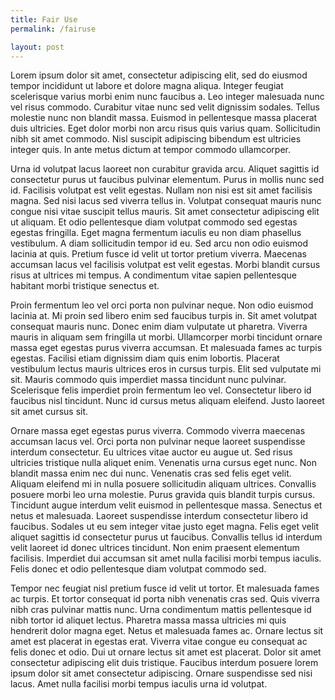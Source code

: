 ```yaml
---
title: Fair Use
permalink: /fairuse

layout: post
---
```

Lorem ipsum dolor sit amet, consectetur adipiscing elit, sed do eiusmod tempor incididunt ut labore et dolore magna aliqua. Integer feugiat scelerisque varius morbi enim nunc faucibus a. Leo integer malesuada nunc vel risus commodo. Curabitur vitae nunc sed velit dignissim sodales. Tellus molestie nunc non blandit massa. Euismod in pellentesque massa placerat duis ultricies. Eget dolor morbi non arcu risus quis varius quam. Sollicitudin nibh sit amet commodo. Nisl suscipit adipiscing bibendum est ultricies integer quis. In ante metus dictum at tempor commodo ullamcorper.

Urna id volutpat lacus laoreet non curabitur gravida arcu. Aliquet sagittis id consectetur purus ut faucibus pulvinar elementum. Purus in mollis nunc sed id. Facilisis volutpat est velit egestas. Nullam non nisi est sit amet facilisis magna. Sed nisi lacus sed viverra tellus in. Volutpat consequat mauris nunc congue nisi vitae suscipit tellus mauris. Sit amet consectetur adipiscing elit ut aliquam. Et odio pellentesque diam volutpat commodo sed egestas egestas fringilla. Eget magna fermentum iaculis eu non diam phasellus vestibulum. A diam sollicitudin tempor id eu. Sed arcu non odio euismod lacinia at quis. Pretium fusce id velit ut tortor pretium viverra. Maecenas accumsan lacus vel facilisis volutpat est velit egestas. Morbi blandit cursus risus at ultrices mi tempus. A condimentum vitae sapien pellentesque habitant morbi tristique senectus et.

Proin fermentum leo vel orci porta non pulvinar neque. Non odio euismod lacinia at. Mi proin sed libero enim sed faucibus turpis in. Sit amet volutpat consequat mauris nunc. Donec enim diam vulputate ut pharetra. Viverra mauris in aliquam sem fringilla ut morbi. Ullamcorper morbi tincidunt ornare massa eget egestas purus viverra accumsan. Et malesuada fames ac turpis egestas. Facilisi etiam dignissim diam quis enim lobortis. Placerat vestibulum lectus mauris ultrices eros in cursus turpis. Elit sed vulputate mi sit. Mauris commodo quis imperdiet massa tincidunt nunc pulvinar. Scelerisque felis imperdiet proin fermentum leo vel. Consectetur libero id faucibus nisl tincidunt. Nunc id cursus metus aliquam eleifend. Justo laoreet sit amet cursus sit.

Ornare massa eget egestas purus viverra. Commodo viverra maecenas accumsan lacus vel. Orci porta non pulvinar neque laoreet suspendisse interdum consectetur. Eu ultrices vitae auctor eu augue ut. Sed risus ultricies tristique nulla aliquet enim. Venenatis urna cursus eget nunc. Non blandit massa enim nec dui nunc. Venenatis cras sed felis eget velit. Aliquam eleifend mi in nulla posuere sollicitudin aliquam ultrices. Convallis posuere morbi leo urna molestie. Purus gravida quis blandit turpis cursus. Tincidunt augue interdum velit euismod in pellentesque massa. Senectus et netus et malesuada. Laoreet suspendisse interdum consectetur libero id faucibus. Sodales ut eu sem integer vitae justo eget magna. Felis eget velit aliquet sagittis id consectetur purus ut faucibus. Convallis tellus id interdum velit laoreet id donec ultrices tincidunt. Non enim praesent elementum facilisis. Imperdiet dui accumsan sit amet nulla facilisi morbi tempus iaculis. Felis donec et odio pellentesque diam volutpat commodo sed.

Tempor nec feugiat nisl pretium fusce id velit ut tortor. Et malesuada fames ac turpis. Et tortor consequat id porta nibh venenatis cras sed. Quis viverra nibh cras pulvinar mattis nunc. Urna condimentum mattis pellentesque id nibh tortor id aliquet lectus. Pharetra massa massa ultricies mi quis hendrerit dolor magna eget. Netus et malesuada fames ac. Ornare lectus sit amet est placerat in egestas erat. Viverra vitae congue eu consequat ac felis donec et odio. Dui ut ornare lectus sit amet est placerat. Dolor sit amet consectetur adipiscing elit duis tristique. Faucibus interdum posuere lorem ipsum dolor sit amet consectetur adipiscing. Ornare suspendisse sed nisi lacus. Amet nulla facilisi morbi tempus iaculis urna id volutpat.